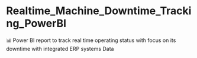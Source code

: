 # Realtime_Machine_Downtime_Tracking_PowerBI
📊 Power BI report to track real time operating status with focus on its downtime with integrated ERP systems Data
